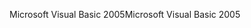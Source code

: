 <span data-ttu-id="34197-101">Microsoft Visual Basic 2005</span><span class="sxs-lookup"><span data-stu-id="34197-101">Microsoft Visual Basic 2005</span></span>